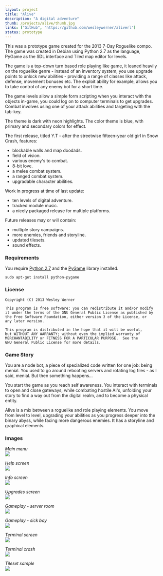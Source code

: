 ```yaml
---
layout: project
title: "Alive"
description: "A digital adventure"
thumb: /projects/alive/thumb.jpg
links: ["GitHub", "https://github.com/wesleywerner/aliverl"]
status: prototype
---
```


This was a prototype game created for the 2013 7-Day Roguelike compo. The game was created in Debian using Python 2.7 as the language, PyGame as the SDL interface and Tiled map editor for levels.

The game is a top-down turn based role playing like game, it leaned heavily on the roguelike genre - instead of an inventory system, you use upgrade points to unlock new abilities - providing a range of classes like attack, defense, movement bonuses etc. The exploit ability for example, allows you to take control of any enemy bot for a short time.

The game levels allow a simple form scripting when you interact with the objects in-game, you could log on to computer terminals to get upgrades. Combat involves using one of your attack abilities and targeting with the tab-key. 

The theme is dark with neon highlights. The color theme is blue, with primary and secondary colors for effect. 

The first release, titled Y.T - after the streetwise fifteen-year old girl in Snow Crash, features:

*   blockable walls and map doodads.
*   field of vision.
*   various enemy's to combat.
*   8-bit love.
*   a melee combat system.
*   a ranged combat system.
*   upgradable character abilities.

Work in progress at time of last update:

*   ten levels of digital adventure.
*   tracked module music.
*   a nicely packaged release for multiple platforms.

Future releases may or will contain:

*   multiple story campaigns.
*   more enemies, friends and storyline.
*   updated tilesets.
*   sound effects.

### Requirements

You require [Python 2.7](http://python.org/) and the [PyGame](http://pygame.org/) library installed.

`sudo apt-get install python-pygame`

### License

    Copyright (C) 2013 Wesley Werner
    
    This program is free software: you can redistribute it and/or modify
    it under the terms of the GNU General Public License as published by
    the Free Software Foundation, either version 3 of the License, or
    any later version.
    
    This program is distributed in the hope that it will be useful,
    but WITHOUT ANY WARRANTY; without even the implied warranty of
    MERCHANTABILITY or FITNESS FOR A PARTICULAR PURPOSE.  See the
    GNU General Public License for more details.
    
### Game Story

You are a node bot, a piece of specialized code written for one job: being menial. You used to go around rebooting servers and rotating log files - as I said, menial. But then something happens...

You start the game as you reach self awareness. You interact with terminals to open and close gateways, while combating hostile AI's, unfolding your story to find a way out from the digital realm, and to become a physical entity.

Alive is a mix between a roguelike and role playing elements. You move from level to level, upgrading your abilities as you progress deeper into the binary abyss, while facing more dangerous enemies. It has a storyline and graphical elements.

### Images

*Main menu*  
![](project/main-menu.png)

*Help screen*  
![](project/help-screen.png)

*Info screen*  
![](project/info-screen.png)

*Upgrades screen*  
![](project/upgrades-screen.png)

*Gameplay - server room*  
![](project/server-room.png)

*Gameplay - sick bay*  
![](project/sickbay.png)

*Terminal screen*  
![](project/terminal-screen.png)

*Terminal crash*  
![](project/terminal-crash.png)

*Tileset sample*  
![](project/tileset.png)
